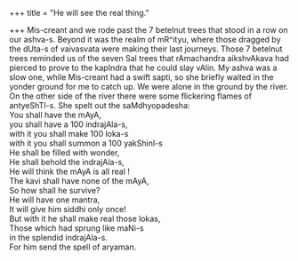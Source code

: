 +++
title = "He will see the real thing."

+++
Mis-creant and we rode past the 7 betelnut trees that stood in a row on
our ashva-s. Beyond it was the realm of mR^ityu, where those dragged by
the dUta-s of vaivasvata were making their last journeys. Those 7
betelnut trees reminded us of the seven Sal trees that rAmachandra
aikshvAkava had pierced to prove to the kapIndra that he could slay
vAlin. My ashva was a slow one, while Mis-creant had a swift sapti, so
she briefly waited in the yonder ground for me to catch up. We were
alone in the ground by the river. On the other side of the river there
were some flickering flames of antyeShTI-s. She spelt out the
saMdhyopadesha:  
You shall have the mAyA,  
you shall have a 100 indrajAla-s,  
with it you shall make 100 loka-s  
with it you shall summon a 100 yakShinI-s  
He shall be filled with wonder,  
He shall behold the indrajAla-s,  
He will think the mAyA is all real \!  
The kavi shall have none of the mAyA,  
So how shall he survive?  
He will have one mantra,  
It will give him siddhi only once\!  
But with it he shall make real those lokas,  
Those which had sprung like maNi-s  
in the splendid indrajAla-s.  
For him send the spell of aryaman.

